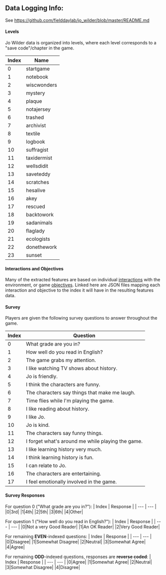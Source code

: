 ## Data Logging Info:
See https://github.com/fielddaylab/jo_wilder/blob/master/README.md
  
#### Levels
Jo Wilder data is organized into levels, where each level corresponds to a "save code"/chapter in the game.
  
| Index | Name |
| --- | --- |
|0|startgame|
|1|notebook|
|2|wiscwonders|
|3|mystery|
|4|plaque|
|5|notajersey|
|6|trashed|
|7|archivist|
|8|textile|
|9|logbook|
|10|suffragist|
|11|taxidermist|
|12|wellsdidit|
|13|saveteddy|
|14|scratches|
|15|hesalive|
|16|akey|
|17|rescued|
|18|backtowork|
|19|sadanimals|
|20|flaglady|
|21|ecologists|
|22|donethework|
|23|sunset|

#### Interactions and Objectives
  
Many of the extracted features are based on individual [interactions](https://github.com/opengamedata/opengamedata-core/blob/master/games/JOWILDER/interaction_metadata.json) with the environment, or game [objectives](https://github.com/opengamedata/opengamedata-core/blob/master/games/JOWILDER/jo_wilder_fqid_to_enum.json). Linked here are JSON files mapping each interaction and objective to the index it will have in the resulting features data.

#### Survey
Players are given the following survey questions to answer throughout the game.

| Index | Question |
| --- | --- |
|0|What grade are you in?|
|1|How well do you read in English?|
|2|The game grabs my attention.|
|3|I like watching TV shows about history.|
|4|Jo is friendly.|
|5|I think the characters are funny.|
|6|The characters say things that make me laugh.|
|7|Time flies while I'm playing the game.|
|8|I like reading about history.|
|9|I like Jo.|
|10|Jo is kind.|
|11|The characters say funny things.|
|12|I forget what's around me while playing the game.|
|13|I like learning history very much.|
|14|I think learning history is fun.|
|15|I can relate to Jo.|
|16|The characters are entertaining.|
|17|I feel emotionally involved in the game.|

#### Survey Responses
  
For question 0 ("What grade are you in?"):
| Index | Response |
| --- | --- |
|0|3rd|
|1|4th|
|2|5th|
|3|6th|
|4|Other|

For question 1 ("How well do you read in English?"):
| Index | Response |
| --- | --- |
|0|Not a very Good Reader|
|1|An OK Reader|
|2|Very Good Reader|

For remaining **EVEN**-indexed questions:
| Index | Response |
| --- | --- |
|0|Disagree|
|1|Somewhat Disagree|
|2|Neutral|
|3|Somewhat Agree|
|4|Agree|

For remaining **ODD**-indexed questions, responses are **reverse coded**:
| Index | Response |
| --- | --- |
|0|Agree|
|1|Somewhat Agree|
|2|Neutral|
|3|Somewhat Disagree|
|4|Disagree|
